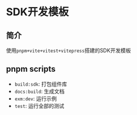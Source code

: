 # SDK开发模板

## 简介

使用`pnpm+vite+vitest+vitepress`搭建的SDK开发模板

## pnpm scripts

- `build:sdk`: 打包组件库
- `docs:build`: 生成文档
- `exm:dev`: 运行示例
- `test`: 运行全部的测试

